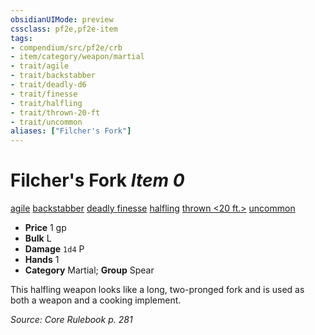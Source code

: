 ```yaml
---
obsidianUIMode: preview
cssclass: pf2e,pf2e-item
tags:
- compendium/src/pf2e/crb
- item/category/weapon/martial
- trait/agile
- trait/backstabber
- trait/deadly-d6
- trait/finesse
- trait/halfling
- trait/thrown-20-ft
- trait/uncommon
aliases: ["Filcher's Fork"]
---
```

# Filcher's Fork *Item 0*  
[agile](../../../Rules/traits/agile.md)  [backstabber](../../../Rules/traits/backstabber.md)  [deadly <d6>](../../../Rules/traits/deadly.md)  [finesse](../../../Rules/traits/finesse.md)  [halfling](../../../Rules/traits/halfling.md)  [thrown <20 ft.>](../../../Rules/traits/thrown.md)  [uncommon](../../../Rules/traits/uncommon.md)  

- **Price** 1 gp
- **Bulk** L
- **Damage** `1d4` P
- **Hands** 1
- **Category** Martial; **Group** Spear 

This halfling weapon looks like a long, two-pronged fork and is used as both a weapon and a cooking implement.

*Source: Core Rulebook p. 281*